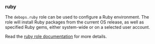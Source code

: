 ### ruby

The `debops.ruby` role can be used to configure a Ruby environment. The
role will install Ruby packages from the current OS release, as well as
specified Ruby gems, either system-wide or on a selected user account.

Read the [ruby role documentation](https://docs.debops.org/en/master/ansible/roles/ruby/) for more details.
